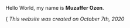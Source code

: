 <main>
  Hello World, my name is <b>Muzaffer Ozen</b>. 
  <p> {
     <font-size: 40px;>
       <i>This website was created on October 7th, 2020 </i>
       </font>
  </p>
  </main>
